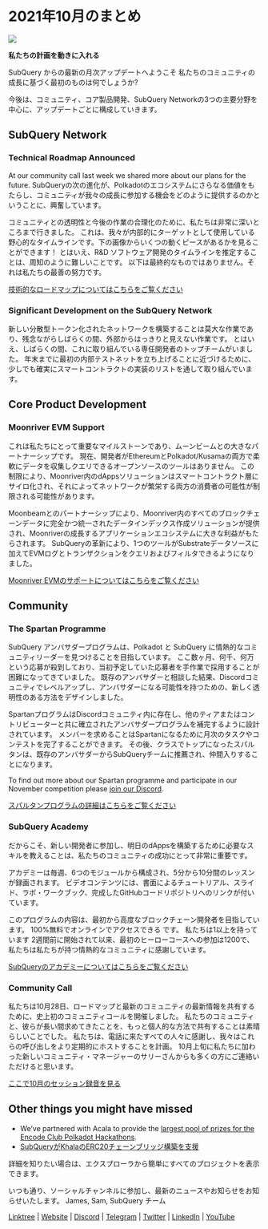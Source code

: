 # 2021年10月のまとめ

![](https://miro.medium.com/max/1400/1*Yf3LOc6onAZ-XRQLPyxAmQ.png)

**私たちの計画を動きに入れる**

SubQuery からの最新の月次アップデートへようこそ 私たちのコミュニティの成長に基づく最初のものは何でしょうか?

今後は、コミュニティ、コア製品開発、SubQuery Networkの3つの主要分野を中心に、アップデートごとに構成していきます。

## SubQuery Network

### Technical Roadmap Announced

At our community call last week we shared more about our plans for the future. SubQueryの次の進化が、Polkadotのエコシステムにさらなる価値をもたらし、コミュニティが我々の成長に参加する機会をどのように提供するのかということに、興奮しています。

コミュニティとの透明性と今後の作業の合理化のために、私たちは非常に深いところまで行きました。 これは、我々が内部的にターゲットとして使用している野心的なタイムラインです。下の画像からいくつの動くピースがあるかを見ることができます！ とはいえ、R&D ソフトウェア開発のタイムラインを推定することは、周知のように難しいことです。 以下は最終的なものではありません。それは私たちの最善の努力です。

[技術的なロードマップについてはこちらをご覧ください](../blogs/20211029-roadmap-october.md)

### Significant Development on the SubQuery Network

新しい分散型トークン化されたネットワークを構築することは莫大な作業であり、残念ながらしばらくの間、外部からはっきりと見えない作業です。 とはいえ、しばらくの間、これに取り組んでいる専任開発者のトップチームがいました。 年末までに最初の内部テストネットを立ち上げることに近づけるために、少しでも確実にスマートコントラクトの実装のリストを通して取り組んでいます。

## Core Product Development

### Moonriver EVM Support

これは私たちにとって重要なマイルストーンであり、ムーンビームとの大きなパートナーシップです。 現在、開発者がEthereumとPolkadot/Kusamaの両方で柔軟にデータを収集しクエリできるオープンソースのツールはありません。 この制限により、Moonriver内のdAppsソリューションはスマートコントラクト層にサイロ化され、それによってネットワークが繁栄する両方の消費者の可能性が制限される可能性があります。

Moonbeamとのパートナーシップにより、Moonriver内のすべてのブロックチェーンデータに完全かつ統一されたデータインデックス作成ソリューションが提供され、Moonriverの成長するアプリケーションエコシステムに大きな利益がもたらされます。 SubQueryの革新により、1つのツールがSubstrateデータソースに加えてEVMログとトランザクションをクエリおよびフィルタできるようになりました。

[Moonriver EVMのサポートについてはこちらをご覧ください](../customer_announcements/20211028-moonbeam-evm.md)

## Community

### The Spartan Programme

SubQuery アンバサダープログラムは、Polkadot と SubQuery に情熱的なコミュニティリーダーを見つけることを目指しています。 ここ数ヶ月、何千、何万という応募が殺到しており、当初予定していた応募者を手作業で採用することが困難になってきていました。 既存のアンバサダーと相談した結果、Discordコミュニティでレベルアップし、アンバサダーになる可能性を持つための、新しく透明性のある方法をデザインしました。

SpartanプログラムはDiscordコミュニティ内に存在し、他のティアまたはコントリビューターと共に確立されたアンバサダープログラムを補完するように設計されています。 メンバーを求めることはSpartanになるために月次のタスクやコンテストを完了することができます。 その後、クラスでトップになったスパルタンは、既存のアンバサダーからSubQueryチームに推薦され、仲間入りすることになります。

To find out more about our Spartan programme and participate in our November competition please [join our Discord](https://discord.com/invite/subquery).

[スパルタンプログラムの詳細はこちらをご覧ください](../blogs/20211101-spartan-programme.md)

### SubQuery Academy

だからこそ、新しい開発者に参加し、明日のdAppsを構築するために必要なスキルを教えることは、私たちのコミュニティの成功にとって非常に重要です。

アカデミーは毎週、6つのモジュールから構成され、5分から10分間のレッスンが録画されます。 ビデオコンテンツには、書面によるチュートリアル、スライド、ラボ・ワークブック、完成したGitHubコードリポジトリへのリンクが付いています。

このプログラムの内容は、最初から高度なブロックチェーン開発者を目指しています。  100%無料でオンラインでアクセスできる です。 私たちは1以上を持っています 2週間前に開始されて以来、最初のヒーローコースへの参加は1200で、私たちは私たちが持つ情熱的なコミュニティに感謝しています。

[SubQueryのアカデミーについてはこちらをご覧ください](../blogs/20211018-subquery-launches-the-subquery-academy.md)

### Community Call

私たちは10月28日、ロードマップと最新のコミュニティの最新情報を共有するために、史上初のコミュニティコールを開催しました。 私たちのコミュニティと、彼らが長い間求めてきたことを、もっと個人的な方法で共有することは素晴らしいことでした。 私たちは、電話に来たすべての人々に感謝し、我々はこれらの呼び出しをより定期的にホストすることを計画。 10月上旬に私たちに加わった新しいコミュニティ・マネージャーのサリーさんからも多くの方にご連絡いただけると思います。

[ここで10月のセッション録音を見る](https://www.crowdcast.io/e/subquery-sessions-october)

## Other things you might have missed

- We’ve partnered with Acala to provide the [largest pool of prizes for the Encode Club Polkadot Hackathons](https://medium.com/encode-club/polkadot-hack-challenges-7cfeba1a4c0e).
- [SubQueryがKhalaのERC20チェーンブリッジ構築を支援](../customer_announcements/20211021-khala.md)

詳細を知りたい場合は、エクスプローラから簡単にすべてのプロジェクトを表示できます。

いつも通り、ソーシャルチャンネルに参加し、最新のニュースやお知らせをお知らせいたします。 James, Sam, SubQuery チーム

[Linktree](https://linktr.ee/subquerynetwork) | [Website](https://subquery.network/) | [Discord](https://discord.com/invite/78zg8aBSMG) | [Telegram](https://t.me/subquerynetwork) | [Twitter](https://twitter.com/subquerynetwork) | [LinkedIn](https://www.linkedin.com/company/subquery) | [YouTube](https://www.youtube.com/channel/UCi1a6NUUjegcLHDFLr7CqLw)

